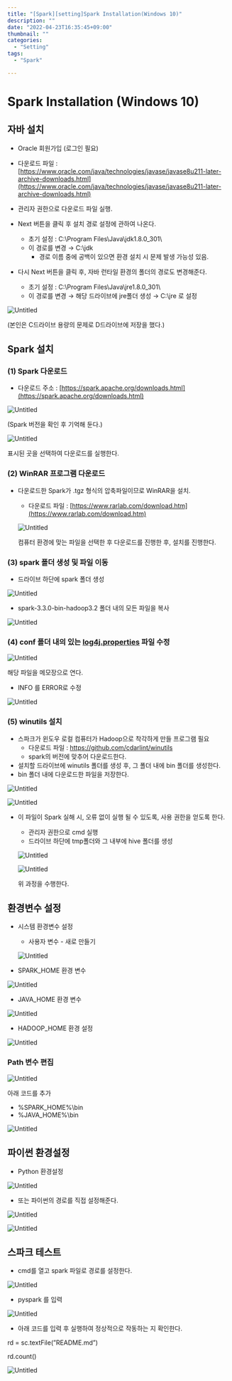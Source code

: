 ```yaml
---
title: "[Spark][setting]Spark Installation(Windows 10)"
description: ""
date: "2022-04-23T16:35:45+09:00"
thumbnail: ""
categories:
  - "Setting"
tags:
  - "Spark"

---
```

# Spark Installation (Windows 10)

## 자바 설치

- Oracle 회원가입 (로그인 필요)
- 다운로드 파일 : [https://www.oracle.com/java/technologies/javase/javase8u211-later-archive-downloads.html](https://www.oracle.com/java/technologies/javase/javase8u211-later-archive-downloads.html)

- 관리자 권한으로 다운로드 파일 실행.
- Next 버튼을 클릭 후 설치 경로 설정에 관하여 나온다.
    - 초기 설정 : C:\Program Files\Java\jdk1.8.0_301\
    - 이 경로를 변경 → C:\jdk
        - 경로 이름 중에 공백이 있으면 환경 설치 시 문제 발생 가능성 있음.
- 다시 Next 버튼을 클릭 후, 자바 런타일 환경의 폴더의 경로도 변경해준다.
    - 초기 설정 :  C:\Program Files\Java\jre1.8.0_301\
    - 이 경로를 변경 → 해당 드라이브에 jre폴더 생성 → C:\jre 로 설정

![Untitled](/setting_images/spark_installation_windows_10/Untitled.png)

(본인은 C드라이브 용량의 문제로 D드라이브에 저장을 했다.)

## Spark 설치

### (1) Spark 다운로드

- 다운로드 주소 : [https://spark.apache.org/downloads.html](https://spark.apache.org/downloads.html)

![Untitled](/setting_images/spark_installation_windows_10/Untitled1.png)

(Spark 버전을 확인 후 기억해 둔다.)

![Untitled](/setting_images/spark_installation_windows_10/Untitled2.png)

표시된 곳을 선택하여 다운로드를 실행한다. 

### (2) WinRAR 프로그램 다운로드

- 다운로드한 Spark가 .tgz 형식의 압축파일이므로 WinRAR을 설치.
    - 다운로드 파일 :  [https://www.rarlab.com/download.htm](https://www.rarlab.com/download.htm)
    
    ![Untitled](/setting_images/spark_installation_windows_10/Untitled3.png)
    
    컴퓨터 환경에 맞는 파일을 선택한 후 다운로드를 진행한 후, 설치를 진행한다.
    

### (3) spark 폴더 생성 및 파일 이동

- 드라이브 하단에 spark 폴더 생성

![Untitled](/setting_images/spark_installation_windows_10/Untitled4.png)

- spark-3.3.0-bin-hadoop3.2 폴더 내의 모든 파일을 복사

![Untitled](/setting_images/spark_installation_windows_10/Untitled5.png)

### (4) conf 폴더 내의 있는 [log4j.properties](http://log4j.properties) 파일 수정

![Untitled](/setting_images/spark_installation_windows_10/Untitled6.png)

해당 파일을 메모장으로 연다. 

- INFO 를 ERROR로 수정

![Untitled](/setting_images/spark_installation_windows_10/Untitled7.png)

### (5) winutils 설치

- 스파크가 윈도우 로컬 컴퓨터가 Hadoop으로 착각하게 만들 프로그램 필요
    - 다운로드 파일 : https://github.com/cdarlint/winutils
    - spark의 버전에 맞추어 다운로드한다.
- 설치할 드라이브에 winutils 폴더를 생성 후, 그 폴더 내에 bin 폴더를 생성한다.
- bin 폴더 내에 다운로드한 파일을 저장한다.

![Untitled](/setting_images/spark_installation_windows_10/Untitled8.png)

![Untitled](/setting_images/spark_installation_windows_10/Untitled9.png)

- 이 파일이 Spark 실해 시, 오류 없이 실행 될 수 있도록, 사용 권한을 얻도록 한다.
    - 관리자 권한으로  cmd 실행
    - 드라이브 하단에 tmp폴더와 그 내부에 hive 폴더를 생성
    
    ![Untitled](/setting_images/spark_installation_windows_10/Untitled10.png)
    
    ![Untitled](/setting_images/spark_installation_windows_10/Untitled11.png)
    
    위 과정을 수행한다.
    

## 환경변수 설정

- 시스템 환경변수 설정
    - 사용자 변수 - 새로 만들기
    
    ![Untitled](/setting_images/spark_installation_windows_10/Untitled12.png)
    

- SPARK_HOME 환경 변수

![Untitled](/setting_images/spark_installation_windows_10/Untitled13.png)

- JAVA_HOME 환경 변수

![Untitled](/setting_images/spark_installation_windows_10/Untitled14.png)

- HADOOP_HOME 환경 설정

![Untitled](/setting_images/spark_installation_windows_10/Untitled15.png)

### Path 변수 편집

![Untitled](/setting_images/spark_installation_windows_10/Untitled16.png)

아래 코드를 추가

- %SPARK_HOME%\bin
- %JAVA_HOME%\bin

![Untitled](/setting_images/spark_installation_windows_10/Untitled17.png)

## 파이썬 환경설정

- Python 환경설정

![Untitled](/setting_images/spark_installation_windows_10/Untitled18.png)

- 또는 파이썬의 경로를 직접 설정해준다.

![Untitled](/setting_images/spark_installation_windows_10/Untitled19.png)

![Untitled](/setting_images/spark_installation_windows_10/Untitled20.png)

## 스파크 테스트

- cmd를 열고 spark 파일로 경로를 설정한다.

![Untitled](/setting_images/spark_installation_windows_10/Untitled21.png)

- pyspark 를 입력

![Untitled](/setting_images/spark_installation_windows_10/Untitled22.png)

- 아래 코드를 입력 후 실행하여 정상적으로 작동하는 지 확인한다.

rd = sc.textFile(”README.md”)

rd.count()

![Untitled](/setting_images/spark_installation_windows_10/Untitled23.png)